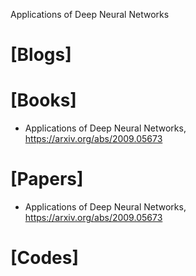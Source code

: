 Applications of Deep Neural Networks


# [Blogs]

# [Books]
+ Applications of Deep Neural Networks, https://arxiv.org/abs/2009.05673

# [Papers]
+ Applications of Deep Neural Networks, https://arxiv.org/abs/2009.05673

# [Codes]
